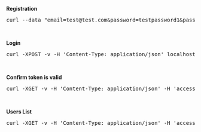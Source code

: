 <p><b>Registration</b></p>
<pre>curl --data "email=test@test.com&password=testpassword1&password_confirmation=testpassword1&confirm_success_url=http://localhost:3000" http://localhost:3000/auth</pre>
<br />
<p><b>Login</b></p>
<pre>curl -XPOST -v -H 'Content-Type: application/json' localhost:3000/auth/sign_in -d '{"email": "test@test.com", "password": "testpassword1" }'</pre>
<br />
<p><b>Confirm token is valid</b></p>
<pre>curl -XGET -v -H 'Content-Type: application/json' -H 'access-token: Avj8j2wQ4JAlFUDuPbS3fQ' -H 'client: r4Pn4MLXvpCFTkwSc0HD7w' -H "uid: test@test.com" localhost:3000/auth/validate_token`</pre>
<br />
<p><b>Users List </b></p>
<pre>curl -XGET -v -H 'Content-Type: application/json' -H 'access-token: 2J6ygFVQrYHGy6aSH25D_g' -H 'client: r4Pn4MLXvpCFTkwSc0HD7w' -H "uid: test@test.com" localhost:3000/v1/users/</pre>
<br />
